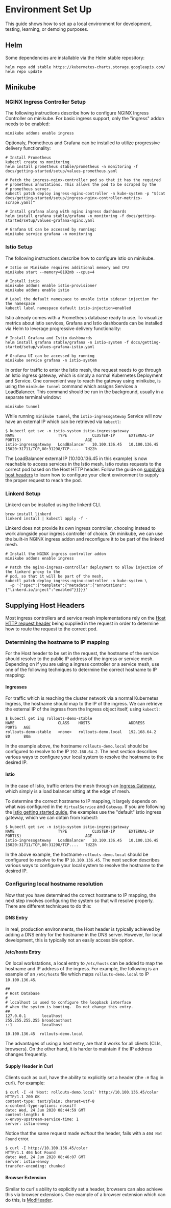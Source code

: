 # Environment Set Up

This guide shows how to set up a local environment for development, testing, learning, or demoing
purposes.

## Helm

Some dependencies are installable via the Helm stable repository:

```shell
helm repo add stable https://kubernetes-charts.storage.googleapis.com/
helm repo update
```

## Minikube

### NGINX Ingress Controller Setup

The following instructions describe how to configure NGINX Ingress Controller on minikube. For
basic ingress support, only the "ingress" addon needs to be enabled:

```shell
minikube addons enable ingress
```

Optionaly, Prometheus and Grafana can be installed to utilize progressive delivery functionality:

```
# Install Prometheus
kubectl create ns monitoring
helm install prometheus stable/prometheus -n monitoring -f docs/getting-started/setup/values-prometheus.yaml

# Patch the ingress-nginx-controller pod so that it has the required
# prometheus annotations. This allows the pod to be scraped by the
# prometheus server.
kubectl patch deploy ingress-nginx-controller -n kube-system -p "$(cat docs/getting-started/setup/ingress-nginx-controller-metrics-scrape.yaml)"

# Install grafana along with nginx ingress dashboards
helm install grafana stable/grafana -n monitoring -f docs/getting-started/setup/values-grafana-nginx.yaml

# Grafana UI can be accessed by running:
minikube service grafana -n monitoring
```

### Istio Setup

The following instructions describe how to configure Istio on minikube.

```shell
# Istio on Minikube requires additional memory and CPU
minikube start --memory=8192mb --cpus=4

# Install istio
minikube addons enable istio-provisioner
minikube addons enable istio

# Label the default namespace to enable istio sidecar injection for the namespace
kubectl label namespace default istio-injection=enabled
```

Istio already comes with a Prometheus database ready to use. To visualize metrics about istio
services, Grafana and Istio dashboards can be installed via Helm to leverage progressive delivery
functionality:

```
# Install Grafana and Istio dashboards
helm install grafana stable/grafana -n istio-system -f docs/getting-started/setup/values-grafana-istio.yaml

# Grafana UI can be accessed by running
minikube service grafana -n istio-system
```

In order for traffic to enter the Istio mesh, the request needs to go through an Istio ingress
gateway, which is simply a normal Kubernetes Deployment and Service. One convenient way to reach
the gateway using minikube, is using the `minikube tunnel` command which assigns Services a 
LoadBalancer. This command should be run in the background, usually in a separate terminal window:

```shell
minikube tunnel
```

While running `minikube tunnel`, the `istio-ingressgateway` Service will now have an external IP
which can be retrieved via `kubectl`:

```shell
$ kubectl get svc -n istio-system istio-ingressgateway
NAME                   TYPE           CLUSTER-IP      EXTERNAL-IP     PORT(S)                            AGE
istio-ingressgateway   LoadBalancer   10.100.136.45   10.100.136.45   15020:31711/TCP,80:31298/TCP....   7d22h
```

The LoadBalancer external IP (10.100.136.45 in this example) is now reachable to access services in
the Istio mesh. Istio routes requests to the correct pod based on the Host HTTP header. Follow the
guide on [supplying host headers](#supplying-host-headers) to learn how to configure your client
environment to supply the proper request to reach the pod.

### Linkerd Setup

Linkerd can be installed using the linkerd CLI.

```
brew install linkerd
linkerd install | kubectl apply -f -
```

Linkerd does not provide its own ingress controller, choosing instead to work alongside your
ingress controller of choice. On minikube, we can use the built-in NGINX ingress addon and
reconfigure it to be part of the linkerd mesh.

```
# Install the NGINX ingress controller addon
minikube addons enable ingress

# Patch the nginx-ingress-controller deployment to allow injection of the linkerd proxy to the
# pod, so that it will be part of the mesh.
kubectl patch deploy ingress-nginx-controller -n kube-system \
  -p '{"spec":{"template":{"metadata":{"annotations":{"linkerd.io/inject":"enabled"}}}}}'
```

## Supplying Host Headers

Most ingress controllers and service mesh implementations rely on the 
[Host HTTP request header](https://developer.mozilla.org/en-US/docs/Web/HTTP/Headers/Host) being
supplied in the request in order to determine how to route the request to the correct pod.

### Determining the hostname to IP mapping

For the Host header to be set in the request, the hostname of the service should resolve to the
public IP address of the ingress or service mesh. Depending on if you are using a ingress controller
or a service mesh, use one of the following techniques to determine the correct hostname to IP
mapping:

#### Ingresses

For traffic which is reaching the cluster network via a normal Kubernetes Ingress, the hostname
should map to the IP of the ingress. We can retrieve the external IP of the ingress from the
Ingress object itself, using `kubectl`:

```shell
$ kubectl get ing rollouts-demo-stable
NAME                   CLASS    HOSTS                 ADDRESS        PORTS   AGE
rollouts-demo-stable   <none>   rollouts-demo.local   192.168.64.2   80      80m
```

In the example above, the hostname `rollouts-demo.local` should be configured to resolve to the
IP `192.168.64.2`. The next section describes various ways to configure your local system to
resolve the hostname to the desired IP.

#### Istio

In the case of Istio, traffic enters the mesh through an
[Ingress Gateway](https://istio.io/latest/docs/tasks/traffic-management/ingress/ingress-control/),
which simply is a load balancer sitting at the edge of mesh.

To determine the correct hostname to IP mapping, it largely depends on what was configured in the 
`VirtualService` and `Gateway`. If you are following the
[Istio getting started guide](../istio/index.md), the examples use the "default" istio 
ingress gateway, which we can obtain from kubectl:

```shell
$ kubectl get svc -n istio-system istio-ingressgateway
NAME                   TYPE           CLUSTER-IP      EXTERNAL-IP     PORT(S)                            AGE
istio-ingressgateway   LoadBalancer   10.100.136.45   10.100.136.45   15020:31711/TCP,80:31298/TCP....   7d22h
```

In the above example, the hostname `rollouts-demo.local` should be configured to resolve to the
IP `10.100.136.45`. The next section describes various ways to configure your local system to
resolve the hostname to the desired IP.

### Configuring local hostname resolution

Now that you have determined the correct hostname to IP mapping, the next step involves configuring
the system so that will resolve properly. There are different techniques to do this:

#### DNS Entry

In real, production environments, the Host header is typically achieved by adding a DNS entry for
the hostname in the DNS server. However, for local development, this is typically not an easily
accessible option.

#### /etc/hosts Entry

On local workstations, a local entry to `/etc/hosts` can be added to map the hostname and IP address
of the ingress. For example, the following is an example of an `/etc/hosts` file which maps
`rollouts-demo.local` to IP `10.100.136.45`.

```shell
##
# Host Database
#
# localhost is used to configure the loopback interface
# when the system is booting.  Do not change this entry.
##
127.0.0.1       localhost
255.255.255.255 broadcasthost
::1             localhost

10.100.136.45  rollouts-demo.local
```

The advantages of using a host entry, are that it works for all clients (CLIs, browsers). On the
other hand, it is harder to maintain if the IP address changes frequently.

#### Supply Header in Curl

Clients such as curl, have the ability to explicitly set a header (the `-H` flag in curl).
For example:

```shell
$ curl -I -H 'Host: rollouts-demo.local' http://10.100.136.45/color
HTTP/1.1 200 OK
content-type: text/plain; charset=utf-8
x-content-type-options: nosniff
date: Wed, 24 Jun 2020 08:44:59 GMT
content-length: 6
x-envoy-upstream-service-time: 1
server: istio-envoy
```

Notice that the same request made *without* the header, fails with a `404 Not Found` error.

```shell
$ curl -I http://10.100.136.45/color
HTTP/1.1 404 Not Found
date: Wed, 24 Jun 2020 08:46:07 GMT
server: istio-envoy
transfer-encoding: chunked
```

#### Browser Extension

Similar to curl's ability to explicitly set a header, browsers can also achieve this via browser
extensions. One example of a browser extension which can do this, is
[ModHeader](https://bewisse.com/modheader/).
